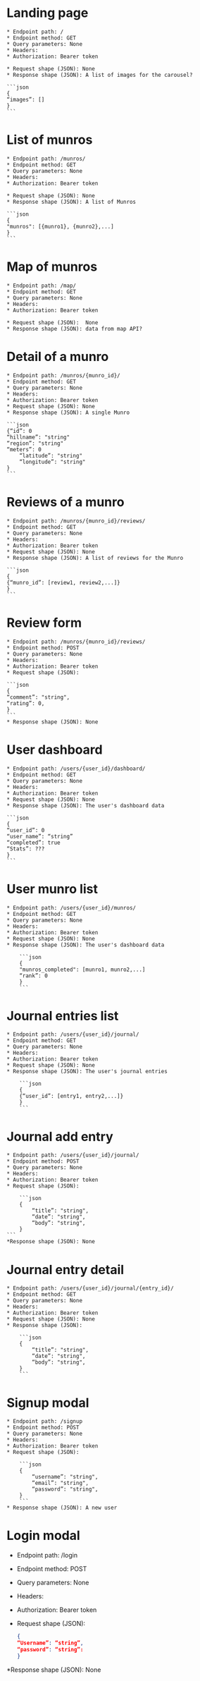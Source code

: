 
# Landing page

    * Endpoint path: /
    * Endpoint method: GET
    * Query parameters: None
    * Headers:
    * Authorization: Bearer token

    * Request shape (JSON): None
    * Response shape (JSON): A list of images for the carousel?

    ```json
    {
    “images”: []
    }
    ```

# List of munros

    * Endpoint path: /munros/
    * Endpoint method: GET
    * Query parameters: None
    * Headers:
    * Authorization: Bearer token

    * Request shape (JSON): None
    * Response shape (JSON): A list of Munros

    ```json
    {
    "munros": [{munro1}, {munro2},...]
    }
    ```

# Map of munros

    * Endpoint path: /map/
    * Endpoint method: GET
    * Query parameters: None
    * Headers:
    * Authorization: Bearer token

    * Request shape (JSON):  None
    * Response shape (JSON): data from map API?

# Detail of a munro

    * Endpoint path: /munros/{munro_id}/
    * Endpoint method: GET
    * Query parameters: None
    * Headers:
    * Authorization: Bearer token
    * Request shape (JSON): None
    * Response shape (JSON): A single Munro

    ```json
    {“id”: 0
    “hillname”: "string"
    “region”: "string"
    “meters”: 0
        “latitude”: "string"
        “longitude”: "string"
    }
    ```

# Reviews of a munro

    * Endpoint path: /munros/{munro_id}/reviews/
    * Endpoint method: GET
    * Query parameters: None
    * Headers:
    * Authorization: Bearer token
    * Request shape (JSON): None
    * Response shape (JSON): A list of reviews for the Munro

    ```json
    {
    {“munro_id”: [review1, review2,...]}
    }
    ```

# Review form

    * Endpoint path: /munros/{munro_id}/reviews/
    * Endpoint method: POST
    * Query parameters: None
    * Headers:
    * Authorization: Bearer token
    * Request shape (JSON):

    ```json
    {
    “comment”: "string",
    “rating”: 0,
    }
    ```
    * Response shape (JSON): None

# User dashboard

    * Endpoint path: /users/{user_id}/dashboard/
    * Endpoint method: GET
    * Query parameters: None
    * Headers:
    * Authorization: Bearer token
    * Request shape (JSON): None
    * Response shape (JSON): The user's dashboard data

    ```json
    {
    “user_id”: 0
    “user_name”: “string”
    “completed”: true
    “Stats”: ???
    }
    ```

# User munro list

    * Endpoint path: /users/{user_id}/munros/
    * Endpoint method: GET
    * Query parameters: None
    * Headers:
    * Authorization: Bearer token
    * Request shape (JSON): None
    * Response shape (JSON): The user's dashboard data

        ```json
        {
        "munros_completed": [munro1, munro2,...]
        “rank”: 0
        }
        ```

# Journal entries list

    * Endpoint path: /users/{user_id}/journal/
    * Endpoint method: GET
    * Query parameters: None
    * Headers:
    * Authorization: Bearer token
    * Request shape (JSON): None
    * Response shape (JSON): The user's journal entries

        ```json
        {
        {“user_id”: [entry1, entry2,...]}
        }
        ```

# Journal add entry

    * Endpoint path: /users/{user_id}/journal/
    * Endpoint method: POST
    * Query parameters: None
    * Headers:
    * Authorization: Bearer token
    * Request shape (JSON):

        ```json
        {
            “title”: "string",
            “date”: "string",
            “body”: "string",
        }
    ```
    *Response shape (JSON): None


# Journal entry detail

    * Endpoint path: /users/{user_id}/journal/{entry_id}/
    * Endpoint method: GET
    * Query parameters: None
    * Headers:
    * Authorization: Bearer token
    * Request shape (JSON): None
    * Response shape (JSON):

        ```json
        {
            “title”: "string",
            “date”: "string",
            “body”: "string",
        }
        ```

# Signup modal

    * Endpoint path: /signup
    * Endpoint method: POST
    * Query parameters: None
    * Headers:
    * Authorization: Bearer token
    * Request shape (JSON):

        ```json
        {
            “username”: "string",
            “email”: "string",
            “password”: "string",
        }
        ```
    * Response shape (JSON): A new user


# Login modal

* Endpoint path: /login
* Endpoint method: POST
* Query parameters: None
* Headers:
* Authorization: Bearer token
* Request shape (JSON):

    ```json
    {
    “Username”: “string”,
    “password”: “string”:
    }
    ```

*Response shape (JSON): None

